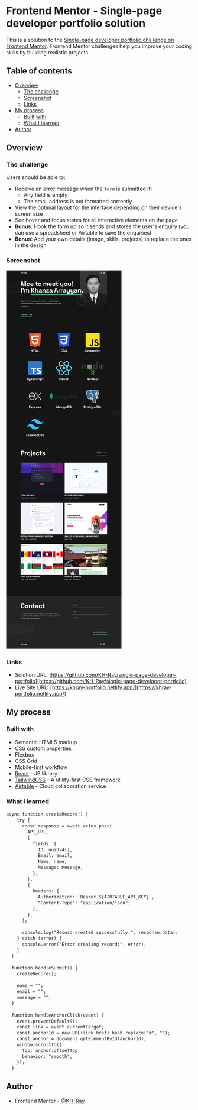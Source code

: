 # Frontend Mentor - Single-page developer portfolio solution

This is a solution to the [Single-page developer portfolio challenge on Frontend Mentor](https://www.frontendmentor.io/challenges/singlepage-developer-portfolio-bBVj2ZPi-x). Frontend Mentor challenges help you improve your coding skills by building realistic projects.

## Table of contents

- [Overview](#overview)
  - [The challenge](#the-challenge)
  - [Screenshot](#screenshot)
  - [Links](#links)
- [My process](#my-process)
  - [Built with](#built-with)
  - [What I learned](#what-i-learned)
- [Author](#author)

## Overview

### The challenge

Users should be able to:

- Receive an error message when the `form` is submitted if:
  - Any field is empty
  - The email address is not formatted correctly
- View the optimal layout for the interface depending on their device's screen size
- See hover and focus states for all interactive elements on the page
- **Bonus**: Hook the form up so it sends and stores the user's enquiry (you can use a spreadsheet or Airtable to save the enquiries)
- **Bonus**: Add your own details (image, skills, projects) to replace the ones in the design

### Screenshot

![](portfolio.png)

### Links

- Solution URL: [https://github.com/KH-Ray/single-page-developer-portfolio](https://github.com/KH-Ray/single-page-developer-portfolio)
- Live Site URL: [https://khray-portfolio.netlify.app/](https://khray-portfolio.netlify.app/)

## My process

### Built with

- Semantic HTML5 markup
- CSS custom properties
- Flexbox
- CSS Grid
- Mobile-first workflow
- [React](https://reactjs.org/) - JS library
- [TailwindCSS](https://tailwindcss.com/) - A utility-first CSS framework
- [Airtable](https://airtable.com/) - Cloud collaboration service

### What I learned

```svelte
async function createRecord() {
    try {
      const response = await axios.post(
        API_URL,
        {
          fields: {
            ID: uuidv4(),
            Email: email,
            Name: name,
            Message: message,
          },
        },
        {
          headers: {
            Authorization: `Bearer ${AIRTABLE_API_KEY}`,
            "Content-Type": "application/json",
          },
        },
      );

      console.log("Record created successfully:", response.data);
    } catch (error) {
      console.error("Error creating record:", error);
    }
  }

  function handleSubmit() {
    createRecord();

    name = "";
    email = "";
    message = "";
  }

  function handleAnchorClick(event) {
    event.preventDefault();
    const link = event.currentTarget;
    const anchorId = new URL(link.href).hash.replace("#", "");
    const anchor = document.getElementById(anchorId);
    window.scrollTo({
      top: anchor.offsetTop,
      behavior: "smooth",
    });
  }
```

## Author

- Frontend Mentor - [@KH-Ray](https://www.frontendmentor.io/profile/KH-Ray)
